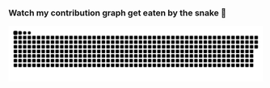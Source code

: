 ### Watch my contribution graph get eaten by the snake 🐍


![snake gif](https://github.com/lemuelgomez/lemuelgomez/blob/output/github-contribution-grid-snake.svg)
